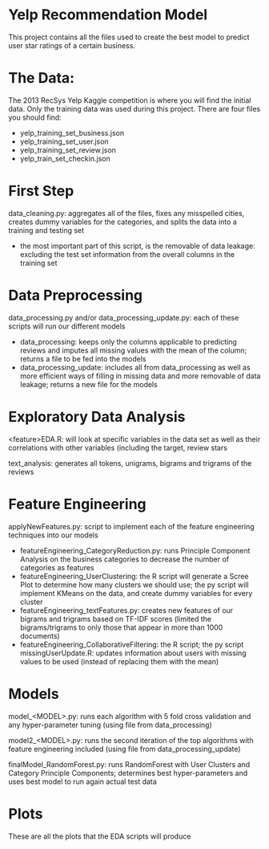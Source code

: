 # Yelp Recommendation Model
This project contains all the files used to create the best model to predict user star ratings of a certain business.

# The Data:
The 2013 RecSys Yelp Kaggle competition is where you will find the initial data. Only the training data was used during this project. There are four files you should find:
- yelp_training_set_business.json
- yelp_training_set_user.json
- yelp_training_set_review.json
- yelp_train_set_checkin.json

# First Step
data_cleaning.py: aggregates all of the files, fixes any misspelled cities, creates dummy variables for the categories, and splits the data into a training and testing set
- the most important part of this script, is the removable of data leakage: excluding the test set information from the overall columns in the training set

# Data Preprocessing
data_processing.py and/or data_processing_update.py: each of these scripts will run our different models 
- data_processing: keeps only the columns applicable to predicting reviews and imputes all missing values with the mean of the column; returns a file to be fed into the models
- data_processing_update: includes all from data_processing as well as more efficient ways of filling in missing data and more removable of data leakage; returns a new file for the models

# Exploratory Data Analysis
\<feature\>EDA.R: will look at specific variables in the data set as well as their correlations with other variables (including the target, review stars

text_analysis: generates all tokens, unigrams, bigrams and trigrams of the reviews

# Feature Engineering
applyNewFeatures.py: script to implement each of the feature engineering techniques into our models
- featureEngineering_CategoryReduction.py: runs Principle Component Analysis on the business categories to decrease the number of categories as features
- featureEngineering_UserClustering: the R script will generate a Scree Plot to determine how many clusters we should use; the py script will implement KMeans on the data, and create dummy variables for every cluster
- featureEngineering_textFeatures.py: creates new features of our bigrams and trigrams based on TF-IDF scores (limited the bigrams/trigrams to only those that appear in more than 1000 documents)
- featureEngineering_CollaborativeFiltering: the R script; the py script
missingUserUpdate.R: updates information about users with missing values to be used (instead of replacing them with the mean)

# Models
model_\<MODEL\>.py: runs each algorithm with 5 fold cross validation and any hyper-parameter tuning (using file from data_processing)

model2_\<MODEL\>.py: runs the second iteration of the top algorithms with feature engineering included (using file from data_processing_update)

finalModel_RandomForest.py: runs RandomForest with User Clusters and Category Principle Components; determines best hyper-parameters and uses best model to run again actual test data

# Plots
These are all the plots that the EDA scripts will produce

